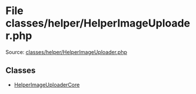 File classes/helper/HelperImageUploader.php
=========

Source: [classes/helper/HelperImageUploader.php](https://github.com/PrestaShop/PrestaShop/blob/1.6.0.6/classes/helper/HelperImageUploader.php)


Classes
-------

* [HelperImageUploaderCore](class.HelperImageUploaderCore.md)

